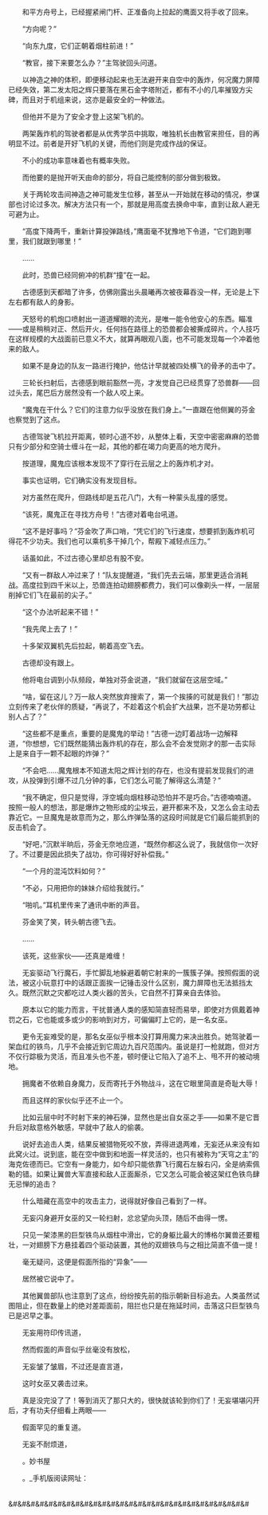 　　

　　和平方舟号上，已经握紧闸门杆、正准备向上拉起的鹰面又将手收了回来。

　　“方向呢？”

　　“向东九度，它们正朝着烟柱前进！”

　　“教官，接下来要怎么办？”主驾驶回头问道。

　　以神造之神的体积，即便移动起来也无法避开来自空中的轰炸，何况魔力屏障已经失效，第二发太阳之辉只要落在黑石金字塔附近，都有不小的几率摧毁方尖碑，而且对于机组来说，这亦是最安全的一种做法。

　　但他并不是为了安全才登上这架飞机的。

　　两架轰炸机的驾驶者都是从优秀学员中挑取，唯独机长由教官来担任，目的再明显不过。前者是开好飞机的关键，而他们则是完成作战的保证。

　　不小的成功率意味着也有概率失败。

　　而他要的是抛开听天由命的部分，将自己能控制的部分做到极致。

　　关于两轮攻击间神造之神可能发生位移，甚至从一开始就在移动的情况，参谋部也讨论过多次。解决方法只有一个，那就是用高度去换命中率，直到让敌人避无可避为止。

　　“高度下降两千，重新计算投弹路线，”鹰面毫不犹豫地下令道，“它们跑到哪里，我们就跟到哪里！”

　　……

　　此时，恐兽已经同俯冲的机群“撞”在一起。

　　古德感到天都暗了许多，仿佛刚露出头晨曦再次被夜幕吞没一样，无论是上下左右都有敌人的身影。

　　天怒号的机炮口喷射出一道道耀眼的流光，是唯一能令他安心的东西。瞄准——或是稍稍对正、然后开火，任何挡在路径上的恐兽都会被撕成碎片。个人技巧在这样规模的大战面前已意义不大，就算再眼观八面，也不可能发现每一个冲着他来的敌人。

　　如果不是身边的队友一路进行掩护，他估计早就被四处横飞的骨矛的击中了。

　　三轮长扫射后，古德感到眼前豁然一亮，才发觉自己已经贯穿了恐兽群——回过头去，尾巴后方居然没有一个敌人咬上来。

　　“魔鬼在干什么？它们的注意力似乎没放在我们身上。”一直跟在他侧翼的芬金也察觉到了这点。

　　古德驾驶飞机拉开距离，顿时心道不妙，从整体上看，天空中密密麻麻的恐兽只有少部分和空骑士缠斗在一起，其他的都在竭力向更高的地方爬升。

　　按道理，魔鬼应该根本发现不了穿行在云层之上的轰炸机才对。

　　事实也证明，它们确实没有发现目标。

　　对方虽然在爬升，但路线却是五花八门，大有一种蒙头乱撞的感觉。

　　“该死，魔鬼正在寻找方舟号！”古德对着电台吼道。

　　“这不是好事吗？”芬金吹了声口哨，“凭它们的飞行速度，想要抓到轰炸机可得花不少功夫。我们也可以乘机多干掉几个，帮殿下减轻点压力。”

　　话虽如此，不过古德心里却总有股不安。

　　“又有一群敌人冲过来了！”队友提醒道，“我们先去云端，那里更适合消耗战。高度拉到四千米以上，恐兽连拍动翅膀都费力，我们可以像剃头一样，一层层削掉它们飞在最前的尖子。”

　　“这个办法听起来不错！”

　　“我先爬上去了！”

　　十多架双翼机先后拉起，朝着高空飞去。

　　古德却没有跟上。

　　他将电台调到小队频段，单独对芬金说道，“我们就留在这层空域。”

　　“啥，留在这儿？万一敌人突然放弃搜索了，第一个挨揍的可就是我们！”那边立刻传来了老伙伴的质疑，“再说了，不趁着这个机会扩大战果，岂不是功劳都让别人占了？”

　　“这些都不是重点，重要的是魔鬼的举动！”古德一边盯着战场一边解释道，“你想想，它们既然能猜出轰炸机的存在，那么会不会发觉刚才的那一击实际上是来自于一颗不起眼的炸弹？”

　　“不会吧……魔鬼根本不知道太阳之辉计划的存在，也没有提前发现我们的进攻，从投弹到引爆不过几分钟的事，它们怎么可能了解得这么清楚？”

　　“我不确定，但只是觉得，浮空城向烟柱移动恐怕并不是巧合。”古德喃喃道。按照一般人的想法，那是爆炸之物形成的尘埃云，避开都来不及，又怎么会主动去靠近它。一旦魔鬼是故意而为之，那么炸弹坠落的这段时间就是它们最后能抓到的反击机会了。

　　“好吧，”沉默半晌后，芬金无奈地应道，“既然你都这么说了，我就信你一次好了。不过要是因此损失了战功，你可得好好补偿我。”

　　“一个月的混沌饮料如何？”

　　“不必，只用把你的妹妹介绍给我就行。”

　　“啪叽。”耳机里传来了通讯中断的声音。

　　芬金笑了笑，转头朝古德飞去。

　　……

　　该死，这些家伙——还真是难缠！

　　无妄驱动飞行魔石，手忙脚乱地躲避着朝它射来的一簇簇子弹。按照假面的说法，被这小玩意打中的话跟正面挨一记锤击没什么区别，魔力屏障也无法抵挡太久。既然沉默之灾都吃过人类火器的苦头，它自然不打算亲自去体验。

　　原本以它的能力而言，干扰普通人类的感知简直轻而易举，即使对方佩戴着神罚之石，它也能或多或少的影响到对方，可偏偏盯上它的，是一名女巫。

　　更令无妄难受的是，那名女巫似乎根本没打算用魔力来决出胜负。她驾驶着一架血红的铁鸟，几乎不会接近到它周边九百尺范围内。虽说是打一枪就跑，但对方不仅行踪极为灵活，而且准头也不差，顿时便让它陷入了追不上、甩不开的被动境地。

　　拥魔者不依赖自身魔力，反而寄托于外物战斗，这在它眼里简直是奇耻大辱！

　　而且这样的家伙似乎还不止一个。

　　比如云层中时不时射下来的神石弹，显然也是出自女巫之手——如果不是它晋升后对敌意格外敏感，早就中了敌人的偷袭。

　　说好去追击人类，结果反被猎物死咬不放，弄得进退两难，无妄还从来没有如此窝火过。说到底，能在空中做到和地面一样灵活的，也只有被称为“天穹之主”的海克佐德而已。它空有一身能力，如今却只能依靠飞行魔石左躲右闪，全是纳索佩勒的错。如果让翼兽大军直接和敌人正面厮杀，它又怎么可能会被这架红色铁鸟肆无忌惮的追击？

　　什么暗藏在高空中的攻击主力，说得就好像自己看到了一样。

　　无妄闪身避开女巫的又一轮扫射，忿忿望向头顶，随后不由得一愣。

　　只见一架漆黑的巨型铁鸟从烟柱中滑出，它的身躯比最大的博格尔翼兽还要粗壮，一对翅膀下方悬挂着四个驱动装置，其他的双翅铁鸟与之相比简直不值一提！

　　毫无疑问，这便是假面所指的“异象”——

　　居然被它说中了。

　　其他翼兽部队也注意到了这点，纷纷按先前的指示朝新目标追去。人类虽然试图阻止，但在数量上的绝对差距面前，阻拦也只是在拖延时间，击落这只巨型铁鸟已是迟早之事。

　　无妄用符印传讯道，

　　然而假面的声音似乎丝毫没有放松，

　　无妄皱了皱眉，不过还是直言道，

　　这时女巫又袭击过来。

　　真是没完没了了！等到消灭了那只大的，很快就该轮到你们了！无妄堪堪闪开后，才有功夫仔细看上两眼——

　　假面罕见的重复道。

　　无妄不耐烦道，

　　。妙书屋

　　。_手机版阅读网址：

　　&#&#&#&#&#&#&#&#&#&#&#&#&#&#&#&#&#&#&#&#&#&#&#&#&#&#&#
